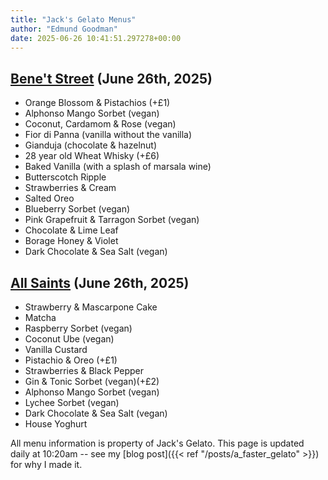 ```yaml
---
title: "Jack's Gelato Menus"
author: "Edmund Goodman"
date: 2025-06-26 10:41:51.297278+00:00
---
```


## [Bene't Street](https://www.jacksgelato.com/bene-t-street-menu) (June 26th, 2025)

- Orange Blossom & Pistachios (+£1)
- Alphonso Mango Sorbet (vegan)
- Coconut, Cardamom & Rose (vegan)
- Fior di Panna (vanilla without the vanilla)
- Gianduja (chocolate & hazelnut)
- 28 year old Wheat Whisky (+£6)
- Baked Vanilla (with a splash of marsala wine)
- Butterscotch Ripple
- Strawberries & Cream
- Salted Oreo
- Blueberry Sorbet (vegan)
- Pink Grapefruit & Tarragon Sorbet (vegan)
- Chocolate & Lime Leaf
- Borage Honey & Violet
- Dark Chocolate & Sea Salt (vegan)


## [All Saints](https://www.jacksgelato.com/all-saints-menu) (June 26th, 2025)

- Strawberry & Mascarpone Cake
- Matcha
- Raspberry Sorbet (vegan)
- Coconut Ube (vegan)
- Vanilla Custard
- Pistachio & Oreo (+£1)
- Strawberries & Black Pepper
- Gin & Tonic Sorbet (vegan)(+£2)
- Alphonso Mango Sorbet (vegan)
- Lychee Sorbet (vegan)
- Dark Chocolate & Sea Salt (vegan)
- House Yoghurt

All menu information is property of Jack's Gelato. This page is
updated daily at 10:20am -- see my
[blog post]({{< ref "/posts/a_faster_gelato" >}}) for why I made it.
